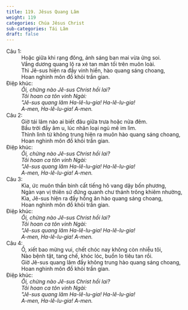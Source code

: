 ```yaml
---
title: 119. Jêsus Quang Lâm
weight: 119
categories: Chúa Jêsus Christ
sub-categories: Tái Lâm
draft: false
---
```

<dl><dt>Câu 1:</dt><dd data-verse="1">Hoặc giữa khi rạng đông, ánh sáng ban mai vừa ửng soi. <br/>Vầng dương quang lộ ra xé tan màn tối trên muôn loài. <br/>Thì Jê-sus hiện ra đầy vinh hiển, hào quang sáng choang, <br/>Hoan nghinh môn đồ khỏi trần gian. </dd><dt>Điệp khúc:</dt><dd data-chorus="1"><em>Ôi, chừng nào Jê-sus Christ hồi lai? <br/>Tôi hoan ca tôn vinh Ngài: <br/>"Jê-sus quang lâm Ha-lê-lu-gia! Ha-lê-lu-gia! <br/>A-men, Ha-lê-lu-gia! A-men. <br/></em></dd><dt>Câu 2:</dt><dd data-verse="2">Giờ tái lâm nào ai biết đâu giữa trưa hoặc nửa đêm. <br/>Bầu trời đầy âm u, lúc nhân loại ngủ mê im lìm. <br/>Thình lình từ không trung hiện ra muôn hào quang sáng choang, <br/>Hoan nghinh môn đồ khỏi trần gian. </dd><dt>Điệp khúc:</dt><dd data-chorus="1"><em>Ôi, chừng nào Jê-sus Christ hồi lai? <br/>Tôi hoan ca tôn vinh Ngài: <br/>"Jê-sus quang lâm Ha-lê-lu-gia! Ha-lê-lu-gia! <br/>A-men, Ha-lê-lu-gia! A-men. <br/></em></dd><dt>Câu 3:</dt><dd data-verse="3">Kìa, ức muôn thần binh cất tiếng hô vang dậy bốn phương, <br/>Ngàn vạn vị thiên sứ đứng quanh chư thánh trông khiêm nhường, <br/>Kìa, Jê-sus hiện ra đầy hồng ân hào quang sáng choang, <br/>Hoan nghinh môn đồ khỏi trần gian. </dd><dt>Điệp khúc:</dt><dd data-chorus="1"><em>Ôi, chừng nào Jê-sus Christ hồi lai? <br/>Tôi hoan ca tôn vinh Ngài: <br/>"Jê-sus quang lâm Ha-lê-lu-gia! Ha-lê-lu-gia! <br/>A-men, Ha-lê-lu-gia! A-men. <br/></em></dd><dt>Câu 4:</dt><dd data-verse="4">Ồ, xiết bao mừng vui, chết chóc nay không còn nhiễu tôi, <br/>Nào bệnh tật, tang chế, khóc lóc, buồn lo tiêu tan rồi. <br/>Giờ Jê-sus quang lâm đầy không trung hào quang sáng choang, <br/>Hoan nghinh môn đồ khỏi trần gian. </dd><dt>Điệp khúc:</dt><dd data-chorus="1"><em>Ôi, chừng nào Jê-sus Christ hồi lai? <br/>Tôi hoan ca tôn vinh Ngài: <br/>"Jê-sus quang lâm Ha-lê-lu-gia! Ha-lê-lu-gia! <br/>A-men, Ha-lê-lu-gia! A-men. <br/></em></dd></dl>